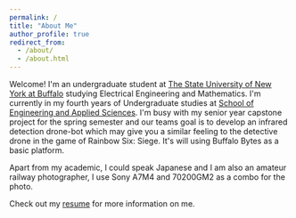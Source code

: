 ```yaml
---
permalink: /
title: "About Me"
author_profile: true
redirect_from: 
  - /about/
  - /about.html
---
```


Welcome! I'm an undergraduate student at [The State University of New York at Buffalo](https://buffalo.edu) studying Electrical Engineering and Mathematics. I'm currently in my fourth years of Undergraduate studies at [School of Engineering and Applied Sciences](https://engineering.buffalo.edu/). I'm busy with my senior year capstone project for the spring semester and our teams goal is to develop an infrared detection drone-bot which may give you a similar feeling to the detective drone in the game of Rainbow Six: Siege. It's will using Buffalo Bytes as a basic platform. 

Apart from my academic, I could speak Japanese and I am also an amateur railway photographer, I use Sony A7M4 and 70200GM2 as a combo for the photo.

Check out my [resume](https://github.com/tobu61106f/ZhiyunYu-CV/blob/main/resume.pdf) for more information on me. 
